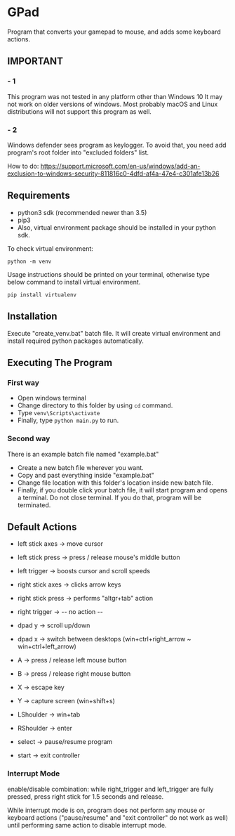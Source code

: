 # GPad

Program that converts your gamepad to mouse, and adds some keyboard actions.

## IMPORTANT

### - 1

This program was not tested in any platform other than Windows 10
It may not work on older versions of windows.
Most probably macOS and Linux distributions will not support this program as well.

### - 2

Windows defender sees program as keylogger.
To avoid that, you need add program's root folder into "excluded folders" list.

How to do:
https://support.microsoft.com/en-us/windows/add-an-exclusion-to-windows-security-811816c0-4dfd-af4a-47e4-c301afe13b26

## Requirements

- python3 sdk (recommended newer than 3.5)
- pip3
- Also, virtual environment package should be installed in your python sdk.

To check virtual environment:
``` shell
python -m venv
```
Usage instructions should be printed on your terminal, otherwise type below command to install virtual environment.
``` shell
pip install virtualenv
```

## Installation

Execute "create_venv.bat" batch file. It will create virtual environment and install required python packages automatically.

## Executing The Program

### First way

- Open windows terminal
- Change directory to this folder by using ```cd``` command.
- Type ```venv\Scripts\activate```
- Finally, type ```python main.py``` to run.

### Second way

There is an example batch file named "example.bat"

- Create a new batch file wherever you want.
- Copy and past everything inside "example.bat"
- Change file location with this folder's location inside new batch file.
- Finally, if you double click your batch file, it will start program and opens a terminal. Do not close terminal. If you do that, program will be terminated.

## Default Actions

- left stick axes -> move cursor
- left stick press -> press / release mouse's middle button
- left trigger -> boosts cursor and scroll speeds

- right stick axes -> clicks arrow keys
- right stick press -> performs "altgr+tab" action
- right trigger -> -- no action --

- dpad y -> scroll up/down
- dpad x -> switch between desktops (win+ctrl+right_arrow ~ win+ctrl+left_arrow)

- A -> press / release left mouse button
- B -> press / release right mouse button
- X -> escape key
- Y -> capture screen (win+shift+s)

- LShoulder -> win+tab
- RShoulder -> enter

- select -> pause/resume program
- start -> exit controller

### Interrupt Mode

enable/disable combination: while right_trigger and left_trigger are fully pressed, press right stick for 1.5 seconds and release.

While interrupt mode is on, program does not perform any mouse or keyboard actions ("pause/resume" and "exit controller" do not work as well) until performing same action to disable interrupt mode.
